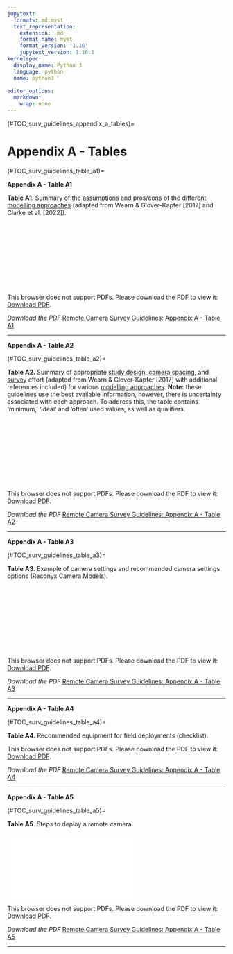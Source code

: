 ```yaml
---
jupytext:
  formats: md:myst
  text_representation:
    extension: .md
    format_name: myst
    format_version: '1.16'
    jupytext_version: 1.16.1
kernelspec:
  display_name: Python 3
  language: python
  name: python3
  
editor_options: 
  markdown: 
    wrap: none
---
```

(#TOC_surv_guidelines_appendix_a_tables)=
# Appendix A - Tables

(#TOC_surv_guidelines_table_a1)=

**Appendix A - Table A1**

**Table A1**. Summary of the [assumptions](/3_glossary/3_Glossary.md#mods_modelling_assumption) and pros/cons of the different [modelling approaches](/3_glossary/3_Glossary.md#mods_modelling_approach) (adapted from Wearn & Glover-Kapfer [2017] and Clarke et al. [2022]).

<object data="https://ab-rcsc.github.io/RCSC-WildCAM_Remote-Camera-Survey-Guidelines-and-Metadata-Standards/_downloads/5ae9b9dbe3ba6278bceffd3e6acb264b/surv_guidelines_Surv_Guidelines_AppendixA-Table-A1_v2.pdf" type="application/pdf" width="1120px" height="880px">
    <embed src="https://ab-rcsc.github.io/RCSC-WildCAM_Remote-Camera-Survey-Guidelines-and-Metadata-Standards/_downloads/5ae9b9dbe3ba6278bceffd3e6acb264b/Surv_Guidelines_AppendixA-Table-A1_v2.pdf">
        <p>This browser does not support PDFs. Please download the PDF to view it: <a href="https://ab-rcsc.github.io/RCSC-WildCAM_Remote-Camera-Survey-Guidelines-and-Metadata-Standards/_downloads/5ae9b9dbe3ba6278bceffd3e6acb264b/Surv_Guidelines_AppendixA-Table-A1_v2.pdf">Download PDF</a>.</p>
    </embed>
</object>  


*Download the PDF*
[Remote Camera Survey Guidelines: Appendix A - Table A1](./tables/Surv_Guidelines_AppendixA-Table-A1_v2.pdf)

***  

**Appendix A - Table A2**

(#TOC_surv_guidelines_table_a2)=

**Table A2.** Summary of appropriate [study design](/3_glossary/3_Glossary.md#survey), [camera spacing](/3_glossary/3_Glossary.md#camera_spacing), and [survey](/3_glossary/3_Glossary.md#survey) effort (adapted from Wearn & Glover-Kapfer [2017] with additional references included) for various [modelling approaches](/3_glossary/3_Glossary.md#mods_modelling_approach). **Note:** these guidelines use the best available information, however, there is uncertainty associated with each approach. To address this, the table contains ‘minimum,’ ‘ideal’ and ‘often’ used values, as well as qualifiers.

<object data="https://ab-rcsc.github.io/RCSC-WildCAM_Remote-Camera-Survey-Guidelines-and-Metadata-Standards/_downloads/807cea074bb26fb7be3dd4468b115e7f/Surv_Guidelines_AppendixA-Table-A2_v2.pdf" type="application/pdf" width="1120px" height="880px">
    <embed src="https://ab-rcsc.github.io/RCSC-WildCAM_Remote-Camera-Survey-Guidelines-and-Metadata-Standards/_downloads/807cea074bb26fb7be3dd4468b115e7f/Surv_Guidelines_AppendixA-Table-A2_v2.pdf">
        <p>This browser does not support PDFs. Please download the PDF to view it: <a href="https://ab-rcsc.github.io/RCSC-WildCAM_Remote-Camera-Survey-Guidelines-and-Metadata-Standards/_downloads/33173bb5b7807cea074bb26fb7be3dd4468b115e7f/Surv_Guidelines_AppendixA-Table-A2_v2.pdf">Download PDF</a>.</p>
    </embed>
</object>  


*Download the PDF*
[Remote Camera Survey Guidelines: Appendix A - Table A2](./tables/Surv_Guidelines_AppendixA-Table-A2_v2.pdf)

***  

**Appendix A - Table A3**

(#TOC_surv_guidelines_table_a3)=

**Table A3.** Example of camera settings and recommended camera settings options (Reconyx Camera Models).

<object data="https://ab-rcsc.github.io/RCSC-WildCAM_Remote-Camera-Survey-Guidelines-and-Metadata-Standards/_downloads/2edb1ad584ec2ff472a28386e58df1c7/Surv_Guidelines_AppendixA-Table-A3_v2.pdf" type="application/pdf" width="1120px" height="880px">
    <embed src="https://ab-rcsc.github.io/RCSC-WildCAM_Remote-Camera-Survey-Guidelines-and-Metadata-Standards/_downloads/2edb1ad584ec2ff472a28386e58df1c7/Surv_Guidelines_AppendixA-Table-A3_v2.pdf">
        <p>This browser does not support PDFs. Please download the PDF to view it: <a href="https://ab-rcsc.github.io/RCSC-WildCAM_Remote-Camera-Survey-Guidelines-and-Metadata-Standards/_downloads/2edb1ad584ec2ff472a28386e58df1c7/Surv_Guidelines_AppendixA-Table-A3_v2.pdf">Download PDF</a>.</p>
    </embed>
</object>  


*Download the PDF*
[Remote Camera Survey Guidelines: Appendix A - Table A3](./tables/Surv_Guidelines_AppendixA-Table-A3_v2.pdf)

***  

**Appendix A - Table A4**

(#TOC_surv_guidelines_table_a4)=

**Table A4.** Recommended equipment for field deployments (checklist).

<object data="https://ab-rcsc.github.io/RCSC-WildCAM_Remote-Camera-Survey-Guidelines-and-Metadata-Standards/_downloads/43a53fe727453049487daa1455690a86/Surv_Guidelines_AppendixA-Table-A4_v2.pdf" type="application/pdf" width="880px" height="1120px">
    <src="https://ab-rcsc.github.io/RCSC-WildCAM_Remote-Camera-Survey-Guidelines-and-Metadata-Standards/_downloads/43a53fe727453049487daa1455690a86/Surv_Guidelines_AppendixA-Table-A4_v2.pdf">
        <p>This browser does not support PDFs. Please download the PDF to view it: <a href="https://ab-rcsc.github.io/RCSC-WildCAM_Remote-Camera-Survey-Guidelines-and-Metadata-Standards/_downloads/43a53fe727453049487daa1455690a86/Surv_Guidelines_AppendixA-Table-A4_v2.pdf">Download PDF</a>.</p>
    </embed>
</object>  

*Download the PDF*
[Remote Camera Survey Guidelines: Appendix A - Table A4](./tables/Surv_Guidelines_AppendixA-Table-A4_v2.pdf)

***  

**Appendix A - Table A5**

(#TOC_surv_guidelines_table_a5)=

**Table A5**. Steps to deploy a remote camera.

<object data="https://ab-rcsc.github.io/RCSC-WildCAM_Remote-Camera-Survey-Guidelines-and-Metadata-Standards/_downloads/95c4d9a6fe0e3c2ea75e92bab133b18d/Surv_Guidelines_AppendixA-Table-A5_v2.pdf" type="application/pdf" width="880px" height="1120px">
    <embed src="https://ab-rcsc.github.io/RCSC-WildCAM_Remote-Camera-Survey-Guidelines-and-Metadata-Standards/_downloads/95c4d9a6fe0e3c2ea75e92bab133b18d/Surv_Guidelines_AppendixA-Table-A5_v2.pdf">
        <p>This browser does not support PDFs. Please download the PDF to view it: <a href="https://ab-rcsc.github.io/RCSC-WildCAM_Remote-Camera-Survey-Guidelines-and-Metadata-Standards/_downloads/95c4d9a6fe0e3c2ea75e92bab133b18d/Surv_Guidelines_AppendixA-Table-A5_v2.pdf">Download PDF</a>.</p>
    </embed>
</object>  


*Download the PDF*
[Remote Camera Survey Guidelines: Appendix A - Table A5](./tables/Surv_Guidelines_AppendixA-Table-A5_v2.pdf)

***  
